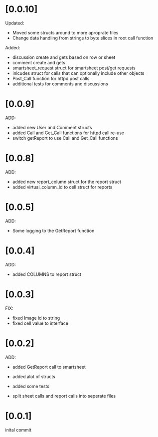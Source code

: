 # [0.0.10]
Updated:
 - Moved some structs around to more aproprate files
 - Change data handling from strings to byte slices in root call function

Added:
 - discussion create and gets based on row or sheet
 - comment create and gets
 - smartsheet_request struct for smartsheet post/get requests
 - inlcudes struct for calls that can optionally include other objects
 - Post_Call function for httpd post calls
 - additional tests for comments and discussions

# [0.0.9]
ADD:
 - added new User and Comment structs
 - added Call and Get_Call functions for httpd call re-use
 - switch getReport to use Call and Get_Call functions

# [0.0.8]
ADD:
 - added new report_column struct for the report struct
 - added virtual_column_id to cell struct for reports

# [0.0.5]
ADD:
 - Some logging to the GetReport function

# [0.0.4]
ADD:
 - added COLUMNS to report struct

# [0.0.3]
FIX:
- fixed Image id to string
- fixed cell value to interface

# [0.0.2]

ADD:

- added GetReport call to smartsheet

- added alot of structs

- added some tests

- split sheet calls and report calls into seperate files

# [0.0.1]
inital commit
